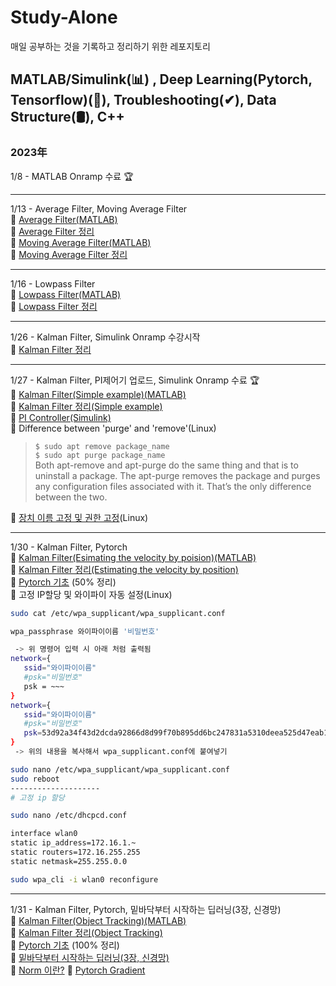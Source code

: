 # Study-Alone
매일 공부하는 것을 기록하고 정리하기 위한 레포지토리

## MATLAB/Simulink(📊) , Deep Learning(Pytorch, Tensorflow)(🧬), Troubleshooting(✔), Data Structure(🛢), C++
### 2023年
1/8 - MATLAB Onramp 수료 🏆    
***
1/13 - Average Filter, Moving Average Filter   
🔹 [Average Filter(MATLAB)](https://github.com/soup1997/Study-Alone/tree/origin/Matlab/Average_Filter)   
🔹 [Average Filter 정리](https://velog.io/@soup1997/%ED%8F%89%EA%B7%A0%ED%95%84%ED%84%B0)   
🔹 [Moving Average Filter(MATLAB)](https://github.com/soup1997/Study-Alone/tree/origin/Matlab/Moving_Average_Filter)   
🔹 [Moving Average Filter 정리](https://velog.io/@soup1997/Moving-Average-Filter)  
***
1/16 - Lowpass Filter   
🔹 [Lowpass Filter(MATLAB)](https://github.com/soup1997/Study-Alone/tree/origin/Matlab/Lowpass_Filter)   
🔹 [Lowpass Filter 정리](https://velog.io/@soup1997/Lowpass-Filter)   
***
1/26 - Kalman Filter, Simulink Onramp 수강시작   
🔹 [Kalman Filter 정리](https://velog.io/@soup1997/Linear-Kalman-Filter)   
***
1/27 - Kalman Filter, PI제어기 업로드, Simulink Onramp 수료 🏆   
🔹 [Kalman Filter(Simple example)(MATLAB)](https://github.com/soup1997/Study-Alone/tree/origin/Matlab)   
🔹 [Kalman Filter 정리(Simple example)](https://velog.io/@soup1997/Linear-Kalman-Filter-Simple-Example)   
🔹 [PI Controller(Simulink)](https://github.com/soup1997/Study-Alone/tree/origin/Simulink)   
🔹 Difference between 'purge' and 'remove'(Linux)   
>`$ sudo apt remove package_name`   
>`$ sudo apt purge package_name`    
>Both apt-remove and apt-purge do the same thing and that is to uninstall a package. The apt-purge removes the package and purges any configuration files associated with it. That’s the only difference between the two.   

🔹 [장치 이름 고정 및 권한 고정](https://velog.io/@717lumos/Linux-USB-%EC%9E%A5%EC%B9%98-%EC%9D%B4%EB%A6%84-%EA%B3%A0%EC%A0%95%ED%95%98%EA%B8%B0-udev-%EC%84%A4%EC%A0%95-Symbolic-Link%EC%8B%AC%EB%B3%BC%EB%A6%AD-%EB%A7%81%ED%81%AC-%EB%A7%8C%EB%93%A4%EA%B8%B0)(Linux)
***
1/30 - Kalman Filter, Pytorch    
🔹 [Kalman Filter(Esimating the velocity by poision)(MATLAB)](https://github.com/soup1997/Study-Alone/tree/origin/Matlab/Kalman_Filter(Estimate%20the%20speed%20by%20position))   
🔹 [Kalman Filter 정리(Estimating the velocity by position)](https://velog.io/@soup1997/Linear-Kalman-FilterEstimating-the-speed-by-position)   
🔹 [Pytorch 기초](https://github.com/soup1997/Study-Alone/blob/origin/Pytorch/%ED%8C%8C%EC%9D%B4%ED%86%A0%EC%B9%98(PyTorch)%20%EA%B8%B0%EC%B4%88.ipynb) (50% 정리)   
🔹 고정 IP할당 및 와이파이 자동 설정(Linux)   
```bash
sudo cat /etc/wpa_supplicant/wpa_supplicant.conf

wpa_passphrase 와이파이이름 '비밀번호'

 -> 위 명령어 입력 시 아래 처럼 출력됨
network={
   ssid="와이파이이름"
   #psk="비밀번호"
   psk = ~~~
}
network={
   ssid="와이파이이름"
   #psk="비밀번호"
   psk=53d92a34f43d2dcda92866d8d99f70b895dd6bc247831a5310deea525d47eab1
}
 -> 위의 내용을 복사해서 wpa_supplicant.conf에 붙여넣기

sudo nano /etc/wpa_supplicant/wpa_supplicant.conf
sudo reboot
--------------------
# 고정 ip 할당

sudo nano /etc/dhcpcd.conf

interface wlan0
static ip_address=172.16.1.~
static routers=172.16.255.255
static netmask=255.255.0.0

sudo wpa_cli -i wlan0 reconfigure
```
***
1/31 - Kalman Filter, Pytorch, 밑바닥부터 시작하는 딥러닝(3장, 신경망)   
🔹 [Kalman Filter(Object Tracking)(MATLAB)](https://github.com/soup1997/Study-Alone/tree/origin/Matlab/Kalman_Filter(Object%20Tracking))    
🔹 [Kalman Filter 정리(Object Tracking)](https://velog.io/@soup1997/Linear-Kalman-FilterObject-Tracking)   
🔹 [Pytorch 기초](https://github.com/soup1997/Study-Alone/blob/origin/Pytorch/%ED%8C%8C%EC%9D%B4%ED%86%A0%EC%B9%98(PyTorch)%20%EA%B8%B0%EC%B4%88.ipynb) (100% 정리)     
🔹 [밑바닥부터 시작하는 딥러닝(3장, 신경망)](https://github.com/soup1997/Study-Alone/tree/origin/Deep%20Learning/Neural%20Network)   
🔹 [Norm 이란?](https://bskyvision.com/entry/%EC%84%A0%ED%98%95%EB%8C%80%EC%88%98%ED%95%99-%EB%86%88norm%EC%9D%B4%EB%9E%80-%EB%AC%B4%EC%97%87%EC%9D%B8%EA%B0%80)
🔹 [Pytorch Gradient](https://gaussian37.github.io/dl-pytorch-gradient/)
